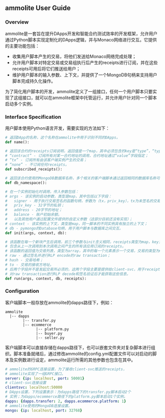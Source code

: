 ## ammolite User Guide

### Overview

ammolite是一套旨在提升DApps开发和智能合约测试效率的开发框架，允许用户通过Python脚本实现定制化的DApps逻辑，并与Monaco网络进行交互。它提供的主要功能包括：

* 收集用户脚本产生的交易，将他们发送给Monaco网络完成处理；
* 允许用户脚本对特定交易或交易组执行后产生的receipts进行订阅，并在这些receipts可用后将它们推送给用户；
* 维护用户脚本的输入参数、上下文，并提供了一个MongoDB句柄来支持用户脚本完成持久化操作。

为了简化用户脚本的开发，ammolite定义了一组接口，任何一个用户脚本只要实现了这组接口，就可以在ammolite框架中托管运行，并允许用户针对同一个脚本启动多个实例。

### Interface Specification

用户脚本使用Python语言开发，需要实现的方法如下：

```python
# 返回DApp的名称，这个名称在ammolite中用于识别不同的DApps。
def name():

# 返回该合约的receipts订阅说明，返回值是一个map，其中必须包含的key是“type”，“type”支持三种取值：
# “contract” - 订阅所有对某一合约地址的调用，合约地址通过“value”字段指定；
# “tx” - 订阅所有由该客户端实例产生的交易；
# “none” - 不订阅任何receipts。
def subscribed_receipts():

# 返回该合约使用的MongoDB数据库名称，多个相关的客户端脚本通过返回相同的数据库名称可以共享同一个数据库。
def db_namespace():

# 在一个实例初始化时调用，传入参数包括：
# args - 该实例的启动参数，类型是map，其中包括以下字段：
#   signer - 用于执行交易签名的函数句柄，参数为（tx，priv_key），tx为未签名的交易，priv_key为私钥；
#   priv_key - 32字节的私钥；
#   address - 20字节的地址；
#   balance - 账户初始余额。
#   以及其他用户通过配置文件提供的自定义参数（这部分目前还没有实现）；
# context - 该实例的上下文，类型是map，同一脚本的不同实例具有独立的上下文；
# db - pymongo的Database句柄，用于用户脚本与数据库之间交互。
def init(args, context, db):

# 该函数在每一个新块产生后调用，前三个参数与init含义相同，receipts类型为map，key为交易哈希，value为receipt对象。
# 包含从上一次调用到本次调用之间产生的所有该应用订阅的receipts。
# 该函数的返回值为交易列表，类型为array，其中的每一个元素表示一个交易，交易的类型为map，包含以下字段：
# raw - 通过签名并进行RLP encode的raw transaction；
# hash - 交易哈希；
# to - 交易的接收方地址。
# 后两个字段并不是发起交易所必须的，这两个字段主要是提供给client-svc，用于receipts分发逻辑。否则client-svc就需要
# 对raw transaction进行RLP decode和签名验证后才能获取这些信息。
def run(args, context, db, receipts):
```

### Configuration

客户端脚本一般存放在ammolite的dapps路径下，例如：

```
ammolite
  |-- dapps
        |-- transfer.py
        |-- ecommerce
              |-- platform.py
              |-- buyer.py
              |-- seller.py
```

客户端脚本可以直接存储在dapps路径下，也可以嵌套文件夹对复杂脚本进行组织。脚本准备就绪后，通过修改ammolite的config.yml配置文件可以对启动的脚本及实例数进行设定，ammolite运行所需的其他参数也包含在其中。

```YAML
# ammolite的GRPC连接设置，为了接收client-svc推送的receipts，
# ammolite实现了一组GRPC接口。
server: {ip: localhost, port: 50001}
# client-svc连接设置
clientsvc: localhost:50000
# DApps设置，下列设置表示：为dapps路径下的transfer.py脚本启动2个
# 实例；为dapps/ecommerce路径下的platform.py脚本启动1个实例。
dapps: {dapps.transfer: 2, dapps.ecommerce.platform: 1}
# ammolite使用的MongoDB连接设置。
mongo: {ip: localhost, port: 32768}
```
